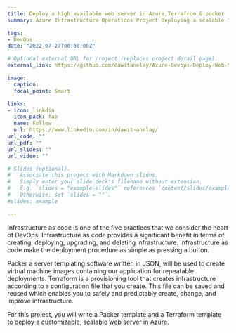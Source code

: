 ```yaml
---
title: Deploy a high available web server in Azure,Terrafrom & packer
summary: Azure Infrastructure Operations Project Deploying a scalable IaaS web server in Azure.

tags:
- DevOps
date: "2022-07-27T00:00:00Z"

# Optional external URL for project (replaces project detail page).
external_link: https://github.com/dawitanelay/Azure-Devops-Deploy-Web-Server

image:
  caption:
  focal_point: Smart

links:
- icon: linkdin
  icon_pack: fab
  name: Follow
  url: https://www.linkedin.com/in/dawit-anelay/
url_code: ""
url_pdf: ""
url_slides: ""
url_video: ""

# Slides (optional).
#   Associate this project with Markdown slides.
#   Simply enter your slide deck's filename without extension.
#   E.g. `slides = "example-slides"` references `content/slides/example-slides.md`.
#   Otherwise, set `slides = ""`.
#slides: example

---
```


Infrastructure as code is one of the five practices that we consider the heart of DevOps. Infrastructure as code provides a significant benefit in terms of creating, deploying, upgrading, and deleting infrastructure. Infrastructure as code make the deployment procedure as simple as pressing a button.

Packer a server templating software written in JSON, will be used to create virtual machine images containing our application for repeatable deployments. Terraform is a provisioning tool that creates infrastructure according to a configuration file that you create. This file can be saved and reused which enables you to safely and predictably create, change, and improve infrastructure.

For this project, you will write a Packer template and a Terraform template to deploy a customizable, scalable web server in Azure.
